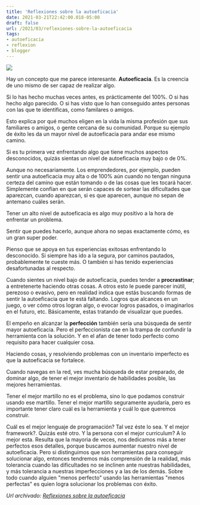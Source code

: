 ```yaml
---
title: 'Reflexiones sobre la autoeficacia'
date: 2021-03-21T22:42:00.018-05:00
draft: false
url: /2021/03/reflexiones-sobre-la-autoeficacia
tags: 
- autoeficacia
- reflexion
- blogger
---
```


[![](https://1.bp.blogspot.com/-MXNi2lW0Em8/YPkLFXZS76I/AAAAAAAAsDc/nmxjAXpVZKEnDGTzjJswQzCE50WcxCIAwCPcBGAsYHg/w300-h400/IMG_20210110_201004.jpg)](https://1.bp.blogspot.com/-MXNi2lW0Em8/YPkLFXZS76I/AAAAAAAAsDc/nmxjAXpVZKEnDGTzjJswQzCE50WcxCIAwCPcBGAsYHg/s4000/IMG_20210110_201004.jpg)

  

  

  

Hay un concepto que me parece interesante. **Autoeficacia**. Es la creencia de uno mismo de ser capaz de realizar algo.  
  
Si lo has hecho muchas veces antes, es prácticamente del 100%. O si has hecho algo parecido. O si has visto que lo han conseguido antes personas con las que te identificas, como familares o amigos.  
  
Esto explica por qué muchos eligen en la vida la misma profesión que sus familiares o amigos, o gente cercana de su comunidad. Porque su ejemplo de éxito les da un mayor nivel de autoeficacia para andar ese mismo camino.  
  
Si es tu primera vez enfrentando algo que tiene muchos aspectos desconocidos, quizás sientas un nivel de autoeficacia muy bajo o de 0%.  
  
Aunque no necesariamente. Los emprendedores, por ejemplo, pueden sentir una autoeficacia muy alta o de 100% aún cuando no tengan ninguna certeza del camino que están tomando o de las cosas que les tocará hacer. Simplemente confían en que serán capaces de sortear las dificultades que aparezcan, cuando aparezcan, si es que aparecen, aunque no sepan de antemano cuáles serán.  
  
Tener un alto nivel de autoeficacia es algo muy positivo a la hora de enfrentar un problema.  
  
Sentir que puedes hacerlo, aunque ahora no sepas exactamente cómo, es un gran super poder.

  

Pienso que se apoya en tus experiencias exitosas enfrentando lo desconocido. Si siempre has ido a la segura, por caminos pautados, probablemente te cueste más. O también si has tenido experiencias desafortunadas al respecto.  
  
Cuando sientes un nivel bajo de autoeficacia, puedes tender a **procrastinar**; a entretenerte haciendo otras cosas. A otros esto le puede parecer inútil, perezoso o evasivo, pero en realidad indica que estás buscando formas de sentir la autoeficacia que te está faltando. Logros que alcances en un juego, o ver cómo otros logran algo, o evocar logros pasados, o imaginarlos en el futuro, etc. Básicamente, estas tratando de visualizar que puedes.  
  
El empeño en alcanzar la **perfección** también sería una búsqueda de sentir mayor autoeficacia. Pero el perfeccionista cae en la trampa de confundir la herramienta con la solución. Y en el afan de tener todo perfecto como requisito para hacer cualquier cosa.  
  
Haciendo cosas, y resolviendo problemas con un inventario imperfecto es que la autoeficacia se fortalece.  
  
Cuando navegas en la red, ves mucha búsqueda de estar preparado, de dominar algo, de tener el mejor inventario de habilidades posible, las mejores herramientas.  
  
Tener el mejor martillo no es el problema, sino lo que podamos construir usando ese martillo. Tener el mejor martillo seguramente ayudaría, pero es importante tener claro cuál es la herramienta y cuál lo que queremos construir.  
  
Cuál es el mejor lenguaje de programación? Tal vez éste lo sea. Y el mejor framework?. Quizás esté otro. Y la persona con el mejor curriculum? A lo mejor esta. Resulta que la mayoria de veces, nos dedicamos más a tener perfectos esos detalles, porque buscamos aumentar nuestro nivel de autoeficacia. Pero si distinguimos que son herramientas para conseguir solucionar algo, entonces tendremos más comprensión de la realidad, más tolerancia cuando las dificultades no se inclinen ante nuestras habilidades, y más tolerancia a nuestras imperfecciones y a las de los demás. Sobre todo cuando alguien "menos perfecto" usando las herramientas "menos perfectas" es quien logra solucionar los problemas con éxito.

_*Url archivado: [Reflexiones sobre la autoeficacia](https://akcdev.blogspot.com/2021/03/reflexiones-sobre-la-autoeficacia.html)*_

